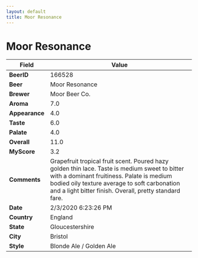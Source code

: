```yaml
---
layout: default
title: Moor Resonance
---
```


# Moor Resonance

| Field         | Value     |
|---------------|-----------|
| **BeerID** | 166528 |
| **Beer** | Moor Resonance |
| **Brewer** | Moor Beer Co. |
| **Aroma** | 7.0 |
| **Appearance** | 4.0 |
| **Taste** | 6.0 |
| **Palate** | 4.0 |
| **Overall** | 11.0 |
| **MyScore** | 3.2 |
| **Comments** | Grapefruit tropical fruit scent.  Poured hazy golden thin lace. Taste is medium sweet to bitter with a dominant fruitiness. Palate is medium bodied oily texture average to soft carbonation and a light bitter finish. Overall, pretty standard fare. |
| **Date** | 2/3/2020 6:23:26 PM |
| **Country** | England |
| **State** | Gloucestershire |
| **City** | Bristol |
| **Style** | Blonde Ale / Golden Ale |
